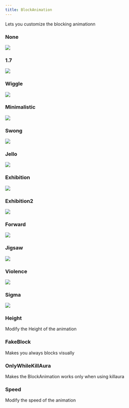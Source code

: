 ```yaml
---
title: BlockAnimation
---
```

Lets you customize the blocking animationn

### None

<img src="https://i.imgur.com/sSahgFy.gif">

### 1.7

<img src="https://i.imgur.com/fSprSHa.gif">

### Wiggle

<img src="https://i.imgur.com/1THP2ue.gif">

### Minimalistic

<img src="https://i.imgur.com/4r45ZTj.gif">

### Swong

<img src="https://i.imgur.com/gK7q53K.gif">

### Jello

<img src="https://i.imgur.com/U3lnc1v.gif">

### Exhibition

<img src="https://i.imgur.com/7Clg7Ir.gif">

### Exhibition2

<img src="https://i.imgur.com/lPJ7gYK.gif">

### Forward

<img src="https://i.imgur.com/q6KfDlz.gif">

### Jigsaw

<img src="https://i.imgur.com/2RcufDU.gif">

### Violence

<img src="https://i.imgur.com/ygL35y9.gif">

### Sigma

<img src="https://i.imgur.com/Ir7Xzf9.gif">


### Height

Modify the Height of the animation

### FakeBlock

Makes you always blocks visually

### OnlyWhileKillAura

Makes the BlockAnimation works only when using killaura

### Speed

Modify the speed of the animation